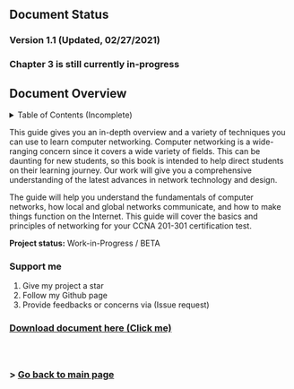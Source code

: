 ## Document Status

### Version 1.1 (Updated, 02/27/2021) <br/>
### Chapter 3 is still currently in-progress

## Document Overview
<details>
  <summary>Table of Contents (Incomplete)</summary>
  <br/>
  
```
CHAPTER 1 (Network Foundation)	8
     Computer Network Perspective	8
          Network Overview	8
               Reliable Network	9
          Types of Networks	11
               3 Tier Architectural Model Overview	12
               2 Tier Architectural Model Overview	13
          Types of network topology	14
CHAPTER 2 (TCP/IP Model)	17
     TCP/IP Networking Model	17
          TCP/IP Application Layer	18
               HTTP Overview	19
                    Simple HTTP logic	20
                    Additional Information (HTTP)	20
          TCP/IP Transport Layer	21
               Transmission Control Protocol	21
                    TCP Flags	21
                    Connection-Oriented Communication	22
                    Three-Way Handshake	22
                    Flow Control	23
                    TCP Error Detection/Recovery	25
                    Same-layer and Adjacent-layer Interactions	26
                    TCP Header	26
                    4 Way Handshake	28
               User Datagram Protocol	28
TCP/IP Network Layer	30
     Characteristics of IP	30
     IPv4 Overview	31
     Limitations of IPv4	32
     IPv6 Overview	32
     Routing basic overview	34
     Network Layer Summary	36
Data link layer	36
     Transmission methods	38
     Sublayers (MAC and LLC)	38
     Encapsulation and De-encapsulation	38
Physical Layer Overview	38
     Physical Layer Summary	39
Benefits of a network model	39
Chapter Summary	39
CHAPTER 3 (Ethernet Introduction)	39
     Ethernet Introduction	41
          Types of Ethernet LANs	41
```   
## NOTE: The following contents may not be updated. Chapter 3, small leak!
</details>

This guide gives you an in-depth overview and a variety of techniques you can use to learn computer networking. Computer networking is a wide-ranging concern since it covers a wide variety of fields. This can be daunting for new students, so this book is intended to help direct students on their learning journey. Our work will give you a comprehensive understanding of the latest advances in network technology and design. 

The guide will help you understand the fundamentals of computer networks, how local and global networks communicate, and how to make things function on the Internet. This guide will cover the basics and principles of networking for your CCNA 201-301 certification test. <br/>

**Project status:** Work-in-Progress / BETA <br/>

### Support me
  
1) Give my project a star
2) Follow my Github page
3) Provide feedbacks or concerns via (Issue request)

### [Download document here (Click me)](https://github.com/FrancisIGP/CCNA-Document/blob/main/1CCNA-Document(Draft)%20-%20Draft.pdf) <br/><br/><br/>

### > [Go back to main page](https://github.com/FrancisIGP)
